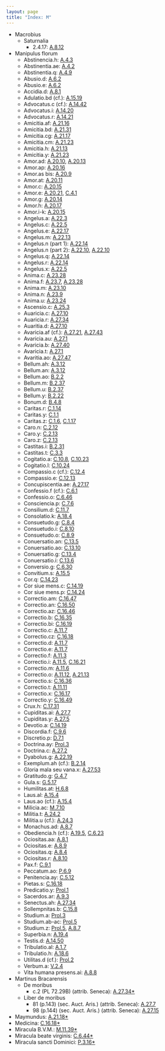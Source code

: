 ```yaml
---
layout: page
title: "Index: M"
---
```



 - Macrobius
   - Saturnalia
     - 2.4.17: [A.8.12](../mirador.html#A.8.12)
 - Manipulus florum
   - Abstinencia.h: [A.4.3](../mirador.html#A.4.3)
   - Abstinentia.ae: [A.4.2](../mirador.html#A.4.2)
   - Abstinentia.q: [A.4.9](../mirador.html#A.4.9)
   - Abusio.d: [A.6.2](../mirador.html#A.6.2)
   - Abusio.e: [A.6.2](../mirador.html#A.6.2)
   - Accidia.d: [A.8.1](../mirador.html#A.8.1)
   - Adulatio.bd (cf.): [A.15.19](../mirador.html#A.15.19)
   - Advocatus.c (cf.): [A.14.42](../mirador.html#A.14.42)
   - Advocatus.i: [A.14.20](../mirador.html#A.14.20)
   - Advocatus.r: [A.14.21](../mirador.html#A.14.21)
   - Amicitia.af: [A.21.16](../mirador.html#A.21.16)
   - Amicitia.bd: [A.21.31](../mirador.html#A.21.31)
   - Amicitia.cg: [A.21.17](../mirador.html#A.21.17)
   - Amicitia.cm: [A.21.23](../mirador.html#A.21.23)
   - Amicitia.h: [A.21.13](../mirador.html#A.21.13)
   - Amicitia.y: [A.21.23](../mirador.html#A.21.23)
   - Amor.ad: [A.20.10](../mirador.html#A.20.10), [A.20.13](../mirador.html#A.20.13)
   - Amor.ap: [A.20.16](../mirador.html#A.20.16)
   - Amor.as bis: [A.20.9](../mirador.html#A.20.9)
   - Amor.at: [A.20.11](../mirador.html#A.20.11)
   - Amor.c: [A.20.15](../mirador.html#A.20.15)
   - Amor.e: [A.20.21](../mirador.html#A.20.21), [C.4.1](../mirador.html#C.4.1)
   - Amor.g: [A.20.14](../mirador.html#A.20.14)
   - Amor.h: [A.20.17](../mirador.html#A.20.17)
   - Amor.i-k: [A.20.15](../mirador.html#A.20.15)
   - Angelus.a: [A.22.3](../mirador.html#A.22.3)
   - Angelus.c: [A.22.5](../mirador.html#A.22.5)
   - Angelus.e: [A.22.17](../mirador.html#A.22.17)
   - Angelus.m: [A.22.13](../mirador.html#A.22.13)
   - Angelus.n (part 1): [A.22.14](../mirador.html#A.22.14)
   - Angelus.n (part 2): [A.22.10](../mirador.html#A.22.10), [A.22.10](../mirador.html#A.22.10)
   - Angelus.q: [A.22.14](../mirador.html#A.22.14)
   - Angelus.r: [A.22.14](../mirador.html#A.22.14)
   - Angelus.x: [A.22.5](../mirador.html#A.22.5)
   - Anima.c: [A.23.28](../mirador.html#A.23.28)
   - Anima.f: [A.23.7](../mirador.html#A.23.7), [A.23.28](../mirador.html#A.23.28)
   - Anima.m: [A.23.10](../mirador.html#A.23.10)
   - Anima.n: [A.23.9](../mirador.html#A.23.9)
   - Anima.u: [A.23.24](../mirador.html#A.23.24)
   - Ascensio.c: [A.25.3](../mirador.html#A.25.3)
   - Auaricia.c: [A.27.10](../mirador.html#A.27.10)
   - Auaricia.r: [A.27.34](../mirador.html#A.27.34)
   - Auaritia.d: [A.27.10](../mirador.html#A.27.10)
   - Avaricia.af (cf.): [A.27.21](../mirador.html#A.27.21), [A.27.43](../mirador.html#A.27.43)
   - Avaricia.au: [A.27.1](../mirador.html#A.27.1)
   - Avaricia.b: [A.27.40](../mirador.html#A.27.40)
   - Avaricia.t: [A.27.1](../mirador.html#A.27.1)
   - Avaritia.ao: [A.27.47](../mirador.html#A.27.47)
   - Bellum.ah: [A.3.12](../mirador.html#A.3.12)
   - Bellum.an: [A.3.12](../mirador.html#A.3.12)
   - Bellum.ao: [B.2.2](../mirador.html#B.2.2)
   - Bellum.m: [B.2.37](../mirador.html#B.2.37)
   - Bellum.u: [B.2.37](../mirador.html#B.2.37)
   - Bellum.y: [B.2.22](../mirador.html#B.2.22)
   - Bonum.d: [B.4.8](../mirador.html#B.4.8)
   - Caritas.r: [C.1.14](../mirador.html#C.1.14)
   - Caritas.y: [C.1.1](../mirador.html#C.1.1)
   - Caritas.z: [C.1.6](../mirador.html#C.1.6), [C.1.17](../mirador.html#C.1.17)
   - Caro.n: [C.2.12](../mirador.html#C.2.12)
   - Caro.y: [C.2.13](../mirador.html#C.2.13)
   - Caro.z: [C.2.13](../mirador.html#C.2.13)
   - Castitas.i: [B.2.31](../mirador.html#B.2.31)
   - Castitas.t: [C.3.3](../mirador.html#C.3.3)
   - Cogitatio.a: [C.10.8](../mirador.html#C.10.8), [C.10.23](../mirador.html#C.10.23)
   - Cogitatio.l: [C.10.24](../mirador.html#C.10.24)
   - Compassio.c (cf.): [C.12.4](../mirador.html#C.12.4)
   - Compassio.e: [C.12.13](../mirador.html#C.12.13)
   - Concupiscentia.ae: [A.27.17](../mirador.html#A.27.17)
   - Confessio.f (cf.): [C.6.1](../mirador.html#C.6.1)
   - Confessio.o: [C.6.46](../mirador.html#C.6.46)
   - Consciencia.p: [C.7.6](../mirador.html#C.7.6)
   - Consilium.d: [C.11.7](../mirador.html#C.11.7)
   - Consolatio.k: [A.18.4](../mirador.html#A.18.4)
   - Consuetudo.g: [C.8.4](../mirador.html#C.8.4)
   - Consuetudo.i: [C.8.10](../mirador.html#C.8.10)
   - Consuetudo.o: [C.8.9](../mirador.html#C.8.9)
   - Conuersatio.an: [C.13.5](../mirador.html#C.13.5)
   - Conuersatio.ao: [C.13.10](../mirador.html#C.13.10)
   - Conuersatio.g: [C.13.4](../mirador.html#C.13.4)
   - Conuersatio.i: [C.13.6](../mirador.html#C.13.6)
   - Conversio.g: [C.6.30](../mirador.html#C.6.30)
   - Convitium.s: [A.15.5](../mirador.html#A.15.5)
   - Cor.q: [C.14.23](../mirador.html#C.14.23)
   - Cor siue mens.c: [C.14.19](../mirador.html#C.14.19)
   - Cor siue mens.p: [C.14.24](../mirador.html#C.14.24)
   - Correctio.am: [C.16.47](../mirador.html#C.16.47)
   - Correctio.an: [C.16.50](../mirador.html#C.16.50)
   - Correctio.az: [C.16.46](../mirador.html#C.16.46)
   - Correctio.b: [C.16.35](../mirador.html#C.16.35)
   - Correctio.bi: [C.16.19](../mirador.html#C.16.19)
   - Correctio.c: [A.11.7](../mirador.html#A.11.7)
   - Correctio.cz: [C.16.18](../mirador.html#C.16.18)
   - Correctio.d: [A.11.7](../mirador.html#A.11.7)
   - Correctio.e: [A.11.7](../mirador.html#A.11.7)
   - Correctio.f: [A.11.3](../mirador.html#A.11.3)
   - Correctio.i: [A.11.5](../mirador.html#A.11.5), [C.16.21](../mirador.html#C.16.21)
   - Correctio.m: [A.11.6](../mirador.html#A.11.6)
   - Correctio.o: [A.11.12](../mirador.html#A.11.12), [A.21.13](../mirador.html#A.21.13)
   - Correctio.s: [C.16.36](../mirador.html#C.16.36)
   - Correctio.t: [A.11.11](../mirador.html#A.11.11)
   - Correctio.x: [C.16.17](../mirador.html#C.16.17)
   - Correctio.y: [C.16.49](../mirador.html#C.16.49)
   - Crux.h: [C.17.31](../mirador.html#C.17.31)
   - Cupiditas.ai: [A.27.7](../mirador.html#A.27.7)
   - Cupiditas.y: [A.27.5](../mirador.html#A.27.5)
   - Devotio.a: [C.14.19](../mirador.html#C.14.19)
   - Discordia.f: [C.9.6](../mirador.html#C.9.6)
   - Discretio.p: [D.7.1](../mirador.html#D.7.1)
   - Doctrina.ay: [Prol.3](../mirador.html#Prol.3)
   - Doctrina.c: [A.27.2](../mirador.html#A.27.2)
   - Dyabolus.g: [A.22.19](../mirador.html#A.22.19)
   - Exemplum.ah (cf.): [B.2.14](../mirador.html#B.2.14)
   - Gloria mala seu vana.x: [A.27.53](../mirador.html#A.27.53)
   - Gratitudo.g: [G.4.7](../mirador.html#G.4.7)
   - Gula.s: [G.5.17](../mirador.html#G.5.17)
   - Humilitas.at: [H.6.8](../mirador.html#H.6.8)
   - Laus.al: [A.15.4](../mirador.html#A.15.4)
   - Laus.ao (cf.): [A.15.4](../mirador.html#A.15.4)
   - Milicia.ac: [M.7.10](../mirador.html#M.7.10)
   - Militia.t: [A.24.2](../mirador.html#A.24.2)
   - Militia.u (cf.): [A.24.3](../mirador.html#A.24.3)
   - Monachus.ad: [A.8.7](../mirador.html#A.8.7)
   - Obediencia.h (cf.): [A.19.5](../mirador.html#A.19.5), [C.6.23](../mirador.html#C.6.23)
   - Ociositas.aa: [A.8.1](../mirador.html#A.8.1)
   - Ociositas.e: [A.8.9](../mirador.html#A.8.9)
   - Ociositas.q: [A.8.4](../mirador.html#A.8.4)
   - Ociositas.r: [A.8.10](../mirador.html#A.8.10)
   - Pax.f: [C.9.1](../mirador.html#C.9.1)
   - Peccatum.ao: [P.6.9](../mirador.html#P.6.9)
   - Penitencia.ay: [C.5.12](../mirador.html#C.5.12)
   - Pietas.s: [C.16.18](../mirador.html#C.16.18)
   - Predicatio.y: [Prol.1](../mirador.html#Prol.1)
   - Sacerdos.ar: [A.9.3](../mirador.html#A.9.3)
   - Senectus.ah: [A.27.34](../mirador.html#A.27.34)
   - Sollempnitas.b: [C.15.8](../mirador.html#C.15.8)
   - Studium.a: [Prol.3](../mirador.html#Prol.3)
   - Studium.ab-ac: [Prol.5](../mirador.html#Prol.5)
   - Studium.z: [Prol.5](../mirador.html#Prol.5), [A.8.7](../mirador.html#A.8.7)
   - Superbia.n: [A.19.4](../mirador.html#A.19.4)
   - Testis.d: [A.14.50](../mirador.html#A.14.50)
   - Tribulatio.al: [A.1.7](../mirador.html#A.1.7)
   - Tribulatio.h: [A.18.6](../mirador.html#A.18.6)
   - Utilitas.d (cf.): [Prol.2](../mirador.html#Prol.2)
   - Verbum.a: [V.2.4](../mirador.html#V.2.4)
   - Vita humana presens.ai: [A.8.8](../mirador.html#A.8.8)
 - Martinus Bracarensis
   - De moribus
     - c.2 (PL 72.29B) (attrib. Seneca): [A.27.34\*](../mirador.html#A.27.34)
   - Liber de moribus
     - 81 (p.143) (sec. Auct. Aris.) (attrib. Seneca): [A.27.7](../mirador.html#A.27.7)
     - 98 (p.144) (sec. Auct. Aris.) (attrib. Seneca): [A.27.15](../mirador.html#A.27.15)
 - Maymundus: [A.21.18\*](../mirador.html#A.21.18)
 - Medicina: [C.16.18\*](../mirador.html#C.16.18)
 - Miracula B.V.M.: [M.11.39\*](../mirador.html#M.11.39)
 - Miracula beate virginis: [C.6.44\*](../mirador.html#C.6.44)
 - Miracula sancti Dominici: [P.3.16\*](../mirador.html#P.3.16)
